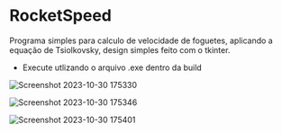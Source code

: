 # RocketSpeed
 
Programa simples para calculo de velocidade de foguetes, aplicando a equação de Tsiolkovsky,
design simples feito com o tkinter.

- Execute utlizando o arquivo .exe dentro da build

![Screenshot 2023-10-30 175330](https://github.com/eder-xavier/RocketSpeed/assets/95296037/bfd0873c-0507-4e97-915f-706d343a7fa0)

![Screenshot 2023-10-30 175346](https://github.com/eder-xavier/RocketSpeed/assets/95296037/024bd3eb-bfe5-4dbd-b77e-9fdb6e1109a2)

![Screenshot 2023-10-30 175401](https://github.com/eder-xavier/RocketSpeed/assets/95296037/89e18578-1009-4c4e-8e2c-1cdcda341e8f)
